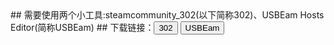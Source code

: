 <link rel="stylesheet" type="text/css" href="style.css">
## 需要使用两个小工具:steamcommunity_302(以下简称302)、USBEam Hosts Editor(简称USBEam)
## 下载链接：<button onclick="window.location.href='https://www.dogfight360.com/blog/wp-content/uploads/2023/05/steamcommunity_302_V12.1.24_%E8%A7%A3%E5%8E%8B%E5%AF%86%E7%A0%81dogfight360.zip'">
    302
    <div class="arrow-wrapper">
        <div class="arrow"></div>
    </div>
</button>
<button onclick="window.location.href='https://www.dogfight360.com/blog/wp-content/uploads/2022/06/UsbEAm-Hosts-Editor-v3.63_%E8%A7%A3%E5%8E%8B%E5%AF%86%E7%A0%81dogfight360.zip'">
    USBEam
    <div class="arrow-wrapper">
        <div class="arrow"></div>
    </div>
</button>
